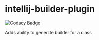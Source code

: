 # intellij-builder-plugin

[![Codacy Badge](https://api.codacy.com/project/badge/Grade/8aa584619859486abb6eab74bdcce70f)](https://app.codacy.com/manual/mmalkiew/intellij-builder-plugin?utm_source=github.com&utm_medium=referral&utm_content=mmalkiew/intellij-builder-plugin&utm_campaign=Badge_Grade_Dashboard)

Adds ability to generate builder for a class
